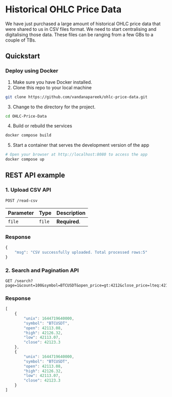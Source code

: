 # Historical OHLC Price Data

We have just purchased a large amount of historical OHLC price data that were shared to us in CSV files format. We need to start centralising and digitalising those data. These files can be ranging from a few GBs to a couple of TBs.
 

## Quickstart

### Deploy using Docker

1. Make sure you have Docker installed.
2. Clone this repo to your local machine

```bash
git clone https://github.com/vandanapareek/ohlc-price-data.git
```

3. Change to the directory for the project.
```bash
cd OHLC-Price-Data
```

4. Build or rebuild the services

```bash
docker compose build
```

5. Start a container that serves the development version of the app

```bash
# Open your browser at http://localhost:8080 to access the app
docker compose up
```

## REST API example

### 1. Upload CSV API

```http
POST /read-csv
```

| Parameter | Type | Description |
| :--- | :--- | :--- |
| `file` | `file` | **Required**. |


### Response

```javascript
{
    "msg": "CSV successfully uploaded. Total processed rows:5"
}
```


### 2. Search and Pagination API

```http
GET /search?page=1&count=100&symbol=BTCUSDT&open_price=gt:4212&close_price=lteq:42124
```

### Response

```javascript
[
    {
        "unix": 1644719640000,
        "symbol": "BTCUSDT",
        "open": 42113.08,
        "high": 42126.32,
        "low": 42113.07,
        "close": 42123.3
    },
    {
        "unix": 1644719640000,
        "symbol": "BTCUSDT",
        "open": 42113.08,
        "high": 42126.32,
        "low": 42113.07,
        "close": 42123.3
    }
]
```